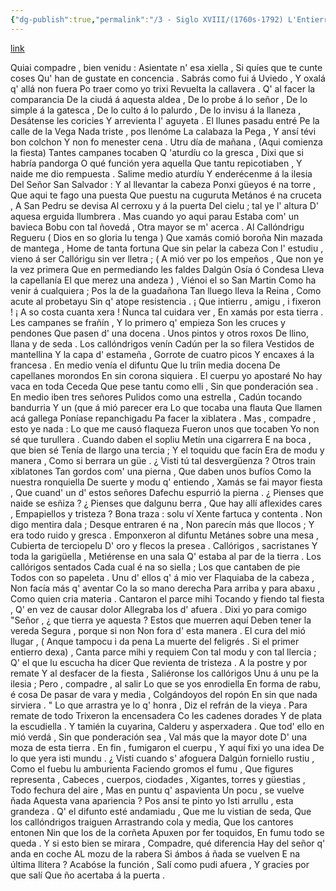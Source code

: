 ```yaml
---
{"dg-publish":true,"permalink":"/3 - Siglo XVIII/(1760s-1792) L'Entierru del Callóndrigu Reguero/","tags":["#Siglo_18","central","Antonio_Balvidares_Argüelles","escrito","Sariego","poema"]}
---
```


[link](https://asturies.com/cavedaynava/entierru.txt)

 Quiai compadre , bien venidu :
Asientate n' esa xiella , 
Si quíes que te cunte coses 
Qu' han de gustate en concencia . 
Sabrás como fui á Uviedo ,
Y oxalá q' allá non fuera 
Po traer como yo trixi
Revuelta la callavera . 
Q' al facer la comparancia 
De la ciudá á aquesta aldea ,
De lo probe á lo señor ,
De lo simple á la gatesca ,
De lo culto á lo palurdo ,
De lo invisu á la llaneza ,
Desátense les coricies 
Y arrevienta l' aguyeta .
El llunes pasadu entré
Pe la calle de la Vega 
Nada triste , pos llenóme 
La calabaza la Pega ,
Y ansí tévi bon colchon 
Y non fo menester cena .
Utru día de mañana ,
(Aqui comienza la fiesta)
Tantes campanes tocaben
Q 'aturdíu co la gresca ,
Dixi que si habría pandorga 
O qué función yera aquella 
Que tantu repicotiaben , 
Y naide me dio rempuesta . 
Salime medio aturdíu 
Y enderécenme á la ilesia
Del Señor San Salvador :
Y al llevantar la cabeza
Ponxi güeyos é na torre ,
Que aqui te fago una puesta
Que puestu na cuguruta
Metános é na cruceta , 
A San Pedru se devisa 
Al cerroxu y á la puerta
Del cielu ; tal ye l' altura
D' aquesa erguida llumbrera . 
Mas cuando yo aqui parau 
Estaba com' un bavieca
Bobu con tal ñovedá ,
Otra mayor se m' acerca . 
Al Callóndrigu Regueru
( Dios en so gloria lu tenga )
Que xamás comió boroña 
Nin mazada de mantega , 
Home de tanta fortuna
Que sin pelar la cabeza
Con l' estudiu , vieno á ser
Callórigu sin ver lletra ;
( A mió ver po los empeños , 
Que non ye la vez primera
Que en permediando les faldes
Dalgún Osía ó Condesa
Lleva la capellanía
El que merez una andeza ) ,
Viénoi el so San Martin 
Como ha venir á cualquiera ;
Pos la de la guadañona
Tan lluego lleva la Reina ,
Como acute al probetayu
Sin q' atope resistencia . 
¡ Que intierru , amigu , i fixeron !
¡ A so costa cuanta xera !
Ñunca tal cuidara ver ,
En xamás por esta tierra . 
Les campanes se frañín , 
Y lo primero q' empieza 
Son les cruces y pendones 
Que pasen d' una docena . 
Unos pintos y otros roxos
De llino, llana y de seda . 
Los callóndrigos venín
Cadún per la so filera
Vestidos de mantellina
Y la capa d' estameña ,
Gorrote de cuatro picos
Y encaxes á la francesa .
En medio venía el difuntu
Que lu tríin media docena
De capellanes morondos
En sin corona siquiera .
El cuerpu yo apostaré
No hay vaca en toda Ceceda
Que pese tantu como elli ,
Sin que ponderación sea .
En medio iben tres señores
Pulidos como una estrella ,
Cadún tocando bandurria
Y un (que á mió parecer era 
Lo que tocaba una flauta 
Que llamen acá gallega 
Poníase repanchigadu
Pa facer la xiblatera .
Mas , compadre , esto ye nada :
Lo que me causó flaqueza
Fueron unos que tocaben 
Yo non sé que turullera .
Cuando daben el sopliu
Metín una cigarrera 
E na boca , que bien sé 
Tenía de llargo una tercia ;
Y el toquidu que facín
Era de modu y manera ,
Como si berrara un güe .
¿ Visti tú tal desvergüenza ?
Otros train xiblatones
Tan gordos com' una pierna ,
Que daben unos bufíos
Como la nuestra ronquiella
De suerte y modu q' entiendo , 
Xamás se fai mayor fiesta ,
Que cuand' un d' estos señores
Dafechu espurrió la pierna .
¿ Pienses que naide se esñiza ?
¿ Pienses que dalgunu berra ,
Que hay allí aflexides cares ,
Empapiellos y  tristeza ?
Bona traza : solu ví
Xente fartuca y contenta .
Non digo mentira dala ;
Desque entraren é na ,
Non parecín más que llocos ;
Y era todo ruido y gresca .
Emponxeron al difuntu
Metánes sobre una mesa ,
Cubierta de terciopelu
D' oro y flecos la presea .
Callórigos , sacristanes 
Y toda la garigüella , 
Metiérense en una sala 
Q' estaba al par de la tierra . 
Los callórigos sentados
Cada cual é na so siella ;
Los que cantaben de pie
Todos con so papeleta . 
Unu d' ellos q' á mio ver 
Flaquiaba de la cabeza ,
Non facía más q' aventar 
Co la so mano derecha 
Para arriba y para abaxu , 
Como quien cria materia .
Cantaron el parce mihi
Tocando y fiendo tal fiesta ,
Q' en vez de causar dolor
Allegraba los d' afuera .
Dixi yo para comigo 
"Señor , ¿ que tierra ye aquesta ?
Estos que muerren aquí
Deben tener la vereda 
Segura , porque si non
Non fora d' esta manera . 
El cura del mió llugar , 
( Anque tampocu i da pena
La muerte del feligrés . 
Si el primer entierro dexa) ,
Canta parce mihi y requiem
Con tal modu y con tal llercia ;
Q' el que lu escucha ha dicer 
Que revienta de tristeza .
 A la postre y por remate 
Y al desfacer de la fiesta , 
Saliéronse los callórigos 
Unu á unu pe la ilesia ;
Pero , compadre , al salir
Lo que se yos enrodiella 
En forma de rabu, é cosa
De pasar de vara y media ,
Colgándoyos del ropón 
En sin que nada sirviera . 
" Lo que arrastra ye lo q' honra , 
Diz el refrán de la vieya .
Para remate de todo 
Trixeron la encensadera 
Co les cadenes dorades 
Y de plata la escudiella .
Y tamién la cuyarina,
Calderu y asperxadera .
Que tod' ello en mió verdá ,
Sin que ponderación sea ,
Val más que la mayor dote
D' una moza de esta tierra .
En fin , fumigaron el cuerpu ,
Y aquí fixi yo una idea
De lo que yera isti mundu .
¿ Visti cuando s' afoguera 
Dalgún forniello rustiu ,
Como el fuebu lu amburienta
Faciendo gromos el fumu ,
Que figures representa ,
Cabeces , cuerpos, ciodades ,
Xigantes, torres y güestias ,
Todo fechura del aire ,
Mas en puntu q' aspavienta 
Un pocu , se vuelve ñada
Aquesta vana apariencia ?
Pos ansí te pinto yo 
Isti arrullu , esta grandeza . 
Q' el difunto esté andamiadu , 
Que me lu vistian de seda, 
Que los callóndrigos traiguen
Arrastrando cola y media, 
Que los cantores entonen 
Nin que los de la corñeta
Apuxen por fer toquidos, 
En fumu todo se queda .
Y si esto bien se mirara ,
Compadre, qué diferencia 
Hay del señor q' anda en coche
AL mozu de la rabera 
Si ámbos á ñada se vuelven
E na última llitera ?
  Acabóse la función ,
Salí como pudi afuera , 
Y gracies por que salí
Que ño acertaba á la puerta .